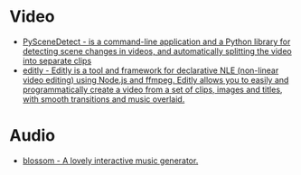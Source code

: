 # Video
- [PySceneDetect - is a command-line application and a Python library for detecting scene changes in videos, and automatically splitting the video into separate clips](https://pyscenedetect.readthedocs.io/en/latest/)
- [editly - Editly is a tool and framework for declarative NLE (non-linear video editing) using Node.js and ffmpeg. Editly allows you to easily and programmatically create a video from a set of clips, images and titles, with smooth transitions and music overlaid.](https://github.com/mifi/editly)

# Audio
- [blossom - A lovely interactive music generator.](https://github.com/generative-music/blossom)
